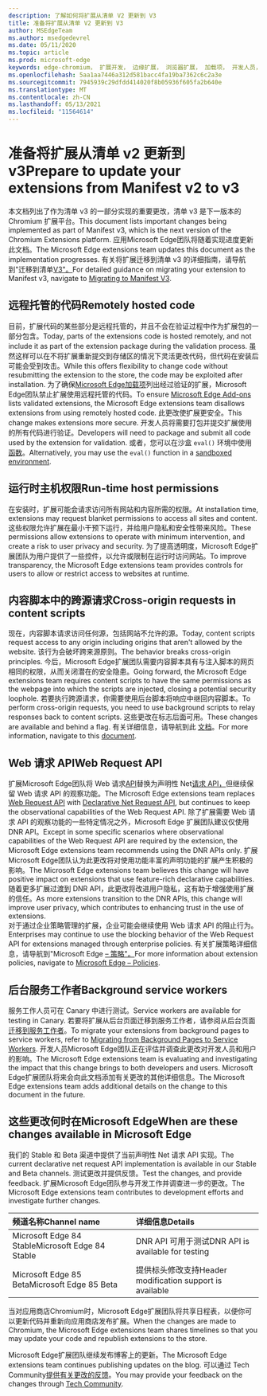 ```yaml
---
description: 了解如何将扩展从清单 V2 更新到 V3
title: 准备将扩展从清单 V2 更新到 V3
author: MSEdgeTeam
ms.author: msedgedevrel
ms.date: 05/11/2020
ms.topic: article
ms.prod: microsoft-edge
keywords: edge-chromium， 扩展开发， 边缘扩展， 浏览器扩展， 加载项， 开发人员， 清单 v3， 迁移到清单 v3
ms.openlocfilehash: 5aa1aa7446a312d581bacc4fa19ba7362c6c2a3e
ms.sourcegitcommit: 7945939c29dfdd414020f8b05936f605fa2b640e
ms.translationtype: MT
ms.contentlocale: zh-CN
ms.lasthandoff: 05/13/2021
ms.locfileid: "11564614"
---
```

# <a name="prepare-to-update-your-extensions-from-manifest-v2-to-v3"></a><span data-ttu-id="1b2d1-104">准备将扩展从清单 v2 更新到 v3</span><span class="sxs-lookup"><span data-stu-id="1b2d1-104">Prepare to update your extensions from Manifest v2 to v3</span></span>  

<span data-ttu-id="1b2d1-105">本文档列出了作为清单 v3 的一部分实现的重要更改，清单 v3 是下一版本的 Chromium 扩展平台。</span><span class="sxs-lookup"><span data-stu-id="1b2d1-105">This document lists important changes being implemented as part of Manifest v3, which is the next version of the Chromium Extensions platform.</span></span>  <span data-ttu-id="1b2d1-106">应用Microsoft Edge团队将随着实现进度更新此文档。</span><span class="sxs-lookup"><span data-stu-id="1b2d1-106">The Microsoft Edge extensions team updates this document as the implementation progresses.</span></span>  <span data-ttu-id="1b2d1-107">有关将扩展迁移到清单 v3 的详细指南，请导航到"迁移到清单[V3"。][ChromeDeveloperDocsExtensionsMv3Mv3MigrationChecklist]</span><span class="sxs-lookup"><span data-stu-id="1b2d1-107">For detailed guidance on migrating your extension to Manifest v3, navigate to [Migrating to Manifest V3][ChromeDeveloperDocsExtensionsMv3Mv3MigrationChecklist].</span></span>  

## <a name="remotely-hosted-code"></a><span data-ttu-id="1b2d1-108">远程托管的代码</span><span class="sxs-lookup"><span data-stu-id="1b2d1-108">Remotely hosted code</span></span>  

<span data-ttu-id="1b2d1-109">目前，扩展代码的某些部分是远程托管的，并且不会在验证过程中作为扩展包的一部分包含。</span><span class="sxs-lookup"><span data-stu-id="1b2d1-109">Today, parts of the extensions code is hosted remotely, and not include it as part of the extension package during the validation process.</span></span>  <span data-ttu-id="1b2d1-110">虽然这样可以在不将扩展重新提交到存储区的情况下灵活更改代码，但代码在安装后可能会受到攻击。</span><span class="sxs-lookup"><span data-stu-id="1b2d1-110">While this offers flexibility to change code without resubmitting the extension to the store, the code may be exploited after installation.</span></span>  <span data-ttu-id="1b2d1-111">为了确保[Microsoft Edge加载项][MicrosoftMicrosoftedgeAddons]列出经过验证的扩展，Microsoft Edge团队禁止扩展使用远程托管的代码。</span><span class="sxs-lookup"><span data-stu-id="1b2d1-111">To ensure [Microsoft Edge Add-ons][MicrosoftMicrosoftedgeAddons] lists validated extensions, the Microsoft Edge extensions team disallows extensions from using remotely hosted code.</span></span>  <span data-ttu-id="1b2d1-112">此更改使扩展更安全。</span><span class="sxs-lookup"><span data-stu-id="1b2d1-112">This change makes extensions more secure.</span></span>  <span data-ttu-id="1b2d1-113">开发人员将需要打包并提交扩展使用的所有代码进行验证。</span><span class="sxs-lookup"><span data-stu-id="1b2d1-113">Developers will need to package and submit all code used by the extension for validation.</span></span>  <span data-ttu-id="1b2d1-114">或者，您可以在沙盒 `eval()` 环境中使用 [函数][ChromeDeveloperDocsExtensionsMv2Sandboxingeval]。</span><span class="sxs-lookup"><span data-stu-id="1b2d1-114">Alternatively, you may use the `eval()` function in a [sandboxed environment][ChromeDeveloperDocsExtensionsMv2Sandboxingeval].</span></span>  

## <a name="run-time-host-permissions"></a><span data-ttu-id="1b2d1-115">运行时主机权限</span><span class="sxs-lookup"><span data-stu-id="1b2d1-115">Run-time host permissions</span></span>  

<span data-ttu-id="1b2d1-116">在安装时，扩展可能会请求访问所有网站和内容所需的权限。</span><span class="sxs-lookup"><span data-stu-id="1b2d1-116">At installation time, extensions may request blanket permissions to access all sites and content.</span></span>  <span data-ttu-id="1b2d1-117">这些权限允许扩展在最小干预下运行，并给用户隐私和安全性带来风险。</span><span class="sxs-lookup"><span data-stu-id="1b2d1-117">These permissions allow extensions to operate with minimum intervention, and create a risk to user privacy and security.</span></span>  <span data-ttu-id="1b2d1-118">为了提高透明度，Microsoft Edge扩展团队为用户提供了一些控件，以允许或限制在运行时访问网站。</span><span class="sxs-lookup"><span data-stu-id="1b2d1-118">To improve transparency, the Microsoft Edge extensions team provides controls for users to allow or restrict access to websites at runtime.</span></span>  

## <a name="cross-origin-requests-in-content-scripts"></a><span data-ttu-id="1b2d1-119">内容脚本中的跨源请求</span><span class="sxs-lookup"><span data-stu-id="1b2d1-119">Cross-origin requests in content scripts</span></span>  

<span data-ttu-id="1b2d1-120">现在，内容脚本请求访问任何源，包括网站不允许的源。</span><span class="sxs-lookup"><span data-stu-id="1b2d1-120">Today, content scripts request access to any origin including origins that aren't allowed by the website.</span></span>  <span data-ttu-id="1b2d1-121">该行为会破坏跨来源原则。</span><span class="sxs-lookup"><span data-stu-id="1b2d1-121">The behavior breaks cross-origin principles.</span></span>  <span data-ttu-id="1b2d1-122">今后，Microsoft Edge扩展团队需要内容脚本具有与注入脚本的网页相同的权限，从而关闭潜在的安全隐患。</span><span class="sxs-lookup"><span data-stu-id="1b2d1-122">Going forward, the Microsoft Edge extensions team requires content scripts to have the same permissions as the webpage into which the scripts are injected, closing a potential security loophole.</span></span>  <span data-ttu-id="1b2d1-123">若要执行跨源请求，你需要使用后台脚本将响应中继回内容脚本。</span><span class="sxs-lookup"><span data-stu-id="1b2d1-123">To perform cross-origin requests, you need to use background scripts to relay responses back to content scripts.</span></span>  <span data-ttu-id="1b2d1-124">这些更改在标志后面可用。</span><span class="sxs-lookup"><span data-stu-id="1b2d1-124">These changes are available and behind a flag.</span></span>  <span data-ttu-id="1b2d1-125">有关详细信息，请导航到此 [文档][ChromiumHomeChromiumSecurityExtensionContentScriptFetches]。</span><span class="sxs-lookup"><span data-stu-id="1b2d1-125">For more information, navigate to this [document][ChromiumHomeChromiumSecurityExtensionContentScriptFetches].</span></span>  

## <a name="web-request-api"></a><span data-ttu-id="1b2d1-126">Web 请求 API</span><span class="sxs-lookup"><span data-stu-id="1b2d1-126">Web Request API</span></span>  

<span data-ttu-id="1b2d1-127">扩展Microsoft Edge团队将 Web 请求[API][ChromeDeveloperDocsExtensionsReferenceWebrequest]替换为声明性 Net[请求 API，][ChromeDeveloperDocsExtensionsReferenceDeclarativenetrequest]但继续保留 Web 请求 API 的观察功能。</span><span class="sxs-lookup"><span data-stu-id="1b2d1-127">The Microsoft Edge extensions team replaces [Web Request API][ChromeDeveloperDocsExtensionsReferenceWebrequest] with [Declarative Net Request API][ChromeDeveloperDocsExtensionsReferenceDeclarativenetrequest], but continues to keep the observational capabilities of the Web Request API.</span></span>  <span data-ttu-id="1b2d1-128">除了扩展需要 Web 请求 API 的观察功能的一些特定情况之外，Microsoft Edge 扩展团队建议仅使用 DNR API。</span><span class="sxs-lookup"><span data-stu-id="1b2d1-128">Except in some specific scenarios where observational capabilities of the Web Request API are required by the extension, the Microsoft Edge extensions team recommends using the DNR APIs only.</span></span>  <span data-ttu-id="1b2d1-129">扩展Microsoft Edge团队认为此更改将对使用功能丰富的声明功能的扩展产生积极的影响。</span><span class="sxs-lookup"><span data-stu-id="1b2d1-129">The Microsoft Edge extensions team believes this change will have positive impact on extensions that use feature-rich declarative capabilities.</span></span>  <span data-ttu-id="1b2d1-130">随着更多扩展过渡到 DNR API，此更改将改进用户隐私，这有助于增强使用扩展的信任。</span><span class="sxs-lookup"><span data-stu-id="1b2d1-130">As more extensions transition to the DNR APIs, this change will improve user privacy, which contributes to enhancing trust in the use of extensions.</span></span>  
<span data-ttu-id="1b2d1-131">对于通过企业策略管理的扩展，企业可能会继续使用 Web 请求 API 的阻止行为。</span><span class="sxs-lookup"><span data-stu-id="1b2d1-131">Enterprises may continue to use the blocking behavior of the Web Request API for extensions managed through enterprise policies.</span></span>  <span data-ttu-id="1b2d1-132">有关扩展策略详细信息，请导航到"Microsoft Edge [– 策略"。][DeployedgeMicrosoftEdgePoliciesExtensions]</span><span class="sxs-lookup"><span data-stu-id="1b2d1-132">For more information about extension policies, navigate to [Microsoft Edge – Policies][DeployedgeMicrosoftEdgePoliciesExtensions].</span></span>  

## <a name="background-service-workers"></a><span data-ttu-id="1b2d1-133">后台服务工作者</span><span class="sxs-lookup"><span data-stu-id="1b2d1-133">Background service workers</span></span>  
 
<span data-ttu-id="1b2d1-134">服务工作人员可在 Canary 中进行测试。</span><span class="sxs-lookup"><span data-stu-id="1b2d1-134">Service workers are available for testing in Canary.</span></span>  <span data-ttu-id="1b2d1-135">若要将扩展从后台页面迁移到服务工作者，请参阅从后台页面 [迁移到服务工作者][ChromeDeveloperDocsExtensionsMv3MigratingToServiceWorkers]。</span><span class="sxs-lookup"><span data-stu-id="1b2d1-135">To migrate your extensions from background pages to service workers, refer to [Migrating from Background Pages to Service Workers][ChromeDeveloperDocsExtensionsMv3MigratingToServiceWorkers].</span></span>  <span data-ttu-id="1b2d1-136">开发人员Microsoft Edge团队正在评估并调查此更改对开发人员和用户的影响。</span><span class="sxs-lookup"><span data-stu-id="1b2d1-136">The Microsoft Edge extensions team is evaluating and investigating the impact that this change brings to both developers and users.</span></span>  <span data-ttu-id="1b2d1-137">Microsoft Edge扩展团队将来会向此文档添加有关更改的其他详细信息。</span><span class="sxs-lookup"><span data-stu-id="1b2d1-137">The Microsoft Edge extensions team adds additional details on the change to this document in the future.</span></span>  

## <a name="when-are-these-changes-available-in-microsoft-edge"></a><span data-ttu-id="1b2d1-138">这些更改何时在Microsoft Edge</span><span class="sxs-lookup"><span data-stu-id="1b2d1-138">When are these changes available in Microsoft Edge</span></span>  

<span data-ttu-id="1b2d1-139">我们的 Stable 和 Beta 渠道中提供了当前声明性 Net 请求 API 实现。</span><span class="sxs-lookup"><span data-stu-id="1b2d1-139">The current declarative net request API implementation is available in our Stable and Beta channels.</span></span>  <span data-ttu-id="1b2d1-140">测试更改并提供反馈。</span><span class="sxs-lookup"><span data-stu-id="1b2d1-140">Test the changes, and provide feedback.</span></span>  <span data-ttu-id="1b2d1-141">扩展Microsoft Edge团队参与开发工作并调查进一步的更改。</span><span class="sxs-lookup"><span data-stu-id="1b2d1-141">The Microsoft Edge extensions team contributes to development efforts and investigate further changes.</span></span>  

| <span data-ttu-id="1b2d1-142">频道名称</span><span class="sxs-lookup"><span data-stu-id="1b2d1-142">Channel name</span></span> | <span data-ttu-id="1b2d1-143">详细信息</span><span class="sxs-lookup"><span data-stu-id="1b2d1-143">Details</span></span> |  
|:--- |:--- |  
| <span data-ttu-id="1b2d1-144">Microsoft Edge 84 Stable</span><span class="sxs-lookup"><span data-stu-id="1b2d1-144">Microsoft Edge 84 Stable</span></span> | <span data-ttu-id="1b2d1-145">DNR API 可用于测试</span><span class="sxs-lookup"><span data-stu-id="1b2d1-145">DNR API is available for testing</span></span> |  
| <span data-ttu-id="1b2d1-146">Microsoft Edge 85 Beta</span><span class="sxs-lookup"><span data-stu-id="1b2d1-146">Microsoft Edge 85 Beta</span></span> | <span data-ttu-id="1b2d1-147">提供标头修改支持</span><span class="sxs-lookup"><span data-stu-id="1b2d1-147">Header modification support is available</span></span>|  

<span data-ttu-id="1b2d1-148">当对应用商店Chromium时，Microsoft Edge扩展团队将共享日程表，以便你可以更新代码并重新向应用商店发布扩展。</span><span class="sxs-lookup"><span data-stu-id="1b2d1-148">When the changes are made to Chromium, the Microsoft Edge extensions team shares timelines so that you may update your code and republish extensions to the store.</span></span>  

<span data-ttu-id="1b2d1-149">Microsoft Edge扩展团队继续发布博客上的更新。</span><span class="sxs-lookup"><span data-stu-id="1b2d1-149">The Microsoft Edge extensions team continues publishing updates on the blog.</span></span>  <span data-ttu-id="1b2d1-150">可以通过 Tech Community[提供有关更改的反馈][MicrosoftTechcommunityT5ArticlesManifestV3ChnagesAreNowAvailableInMicrosoftEdgeMP1780254]。</span><span class="sxs-lookup"><span data-stu-id="1b2d1-150">You may provide your feedback on the changes through [Tech Community][MicrosoftTechcommunityT5ArticlesManifestV3ChnagesAreNowAvailableInMicrosoftEdgeMP1780254].</span></span>

<!-- links -->  

[DeployedgeMicrosoftEdgePoliciesExtensions]: /deployedge/microsoft-edge-policies#extensions "扩展 - Microsoft Edge - 策略|Microsoft Docs"  

[MicrosoftMicrosoftedgeAddons]: https://microsoftedge.microsoft.com/addons "Microsoft Edge 加载项"  

[MicrosoftTechcommunityT5ArticlesManifestV3ChnagesAreNowAvailableInMicrosoftEdgeMP1780254]: https://techcommunity.microsoft.com/t5/articles/manifest-v3-changes-are-now-available-in-microsoft-edge/m-p/1780254 "清单 V3 更改现已在 Microsoft Edge |Microsoft 技术Community"  

[ChromeDeveloperDocsExtensionsMv2Sandboxingeval]: https://developer.chrome.com/docs/extensions/mv2/sandboxingEval "在 Chrome 扩展中使用 eval |Chrome 开发人员"  
[ChromeDeveloperDocsExtensionsMv3MigratingToServiceWorkers]:  https://developer.chrome.com/docs/extensions/mv3/migrating_to_service_workers "从后台页面迁移到服务工作者|Chrome 开发人员"  
[ChromeDeveloperDocsExtensionsMv3Mv3MigrationChecklist]: https://developer.chrome.com/docs/extensions/mv3/mv3-migration-checklist "清单 V3 迁移清单|Chrome 开发人员"    

[ChromeDeveloperDocsExtensionsReferenceDeclarativenetrequest]: https://developer.chrome.com/docs/extensions/reference/declarativeNetRequest "chrome.declarativeNetRequest |Chrome 开发人员"  
[ChromeDeveloperDocsExtensionsReferenceWebrequest]: https://developer.chrome.com/docs/extensions/reference/webRequest "chrome.webRequest |Chrome 开发人员"  

[ChromiumHomeChromiumSecurityExtensionContentScriptFetches]: https://www.chromium.org/Home/chromium-security/extension-content-script-fetches "对 Chrome 扩展内容脚本中跨源请求的更改|项目Chromium"  

